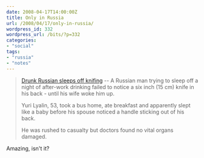 ```yaml
---
date: 2008-04-17T14:00:00Z
title: Only in Russia
url: /2008/04/17/only-in-russia/
wordpress_id: 332
wordpress_url: /bits/?p=332
categories:
- "social"
tags:
- "russia"
- "notes"
---
```

> <a href="http://news.bbc.co.uk/2/hi/europe/7353025.stm">Drunk Russian sleeps off knifing</a> -- A Russian man trying to sleep off a night of after-work drinking failed to notice a six inch (15 cm) knife in his back - until his wife woke him up.
> 
> Yuri Lyalin, 53, took a bus home, ate breakfast and apparently slept like a baby before his spouse noticed a handle sticking out of his back.
> 
> He was rushed to casualty but doctors found no vital organs damaged.

Amazing, isn't it?
